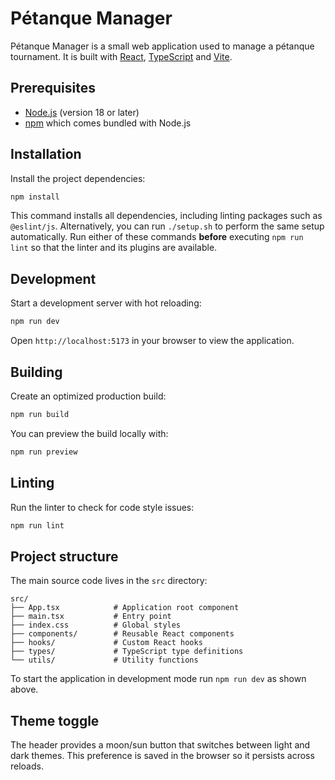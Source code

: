 # Pétanque Manager

Pétanque Manager is a small web application used to manage a pétanque tournament. It is built with [React](https://reactjs.org/), [TypeScript](https://www.typescriptlang.org/) and [Vite](https://vitejs.dev/).

## Prerequisites

- [Node.js](https://nodejs.org/) (version 18 or later)
- [npm](https://www.npmjs.com/) which comes bundled with Node.js

## Installation

Install the project dependencies:

```bash
npm install
```

This command installs all dependencies, including linting packages such as
`@eslint/js`. Alternatively, you can run `./setup.sh` to perform the same
setup automatically. Run either of these commands **before** executing
`npm run lint` so that the linter and its plugins are available.

## Development

Start a development server with hot reloading:

```bash
npm run dev
```

Open `http://localhost:5173` in your browser to view the application.

## Building

Create an optimized production build:

```bash
npm run build
```

You can preview the build locally with:

```bash
npm run preview
```

## Linting

Run the linter to check for code style issues:

```bash
npm run lint
```

## Project structure

The main source code lives in the `src` directory:

```
src/
├── App.tsx            # Application root component
├── main.tsx           # Entry point
├── index.css          # Global styles
├── components/        # Reusable React components
├── hooks/             # Custom React hooks
├── types/             # TypeScript type definitions
└── utils/             # Utility functions
```

To start the application in development mode run `npm run dev` as shown above.

## Theme toggle

The header provides a moon/sun button that switches between light and dark
themes. This preference is saved in the browser so it persists across reloads.

